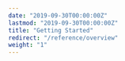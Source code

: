 ```yaml
---
date: "2019-09-30T00:00:00Z"
lastmod: "2019-09-30T00:00:00Z"
title: "Getting Started"
redirect: "/reference/overview"
weight: "1"
---
```


